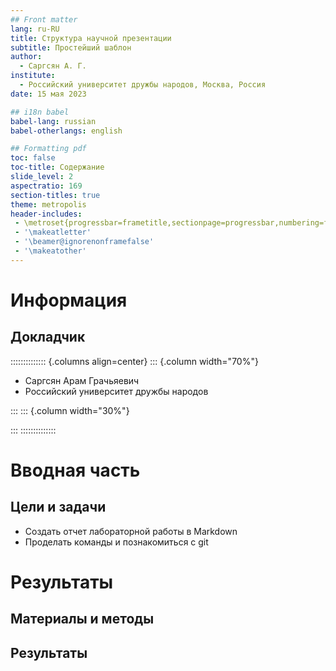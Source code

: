 ```yaml
---
## Front matter
lang: ru-RU
title: Структура научной презентации
subtitle: Простейший шаблон
author:
  - Саргсян А. Г.
institute:
  - Российский университет дружбы народов, Москва, Россия
date: 15 мая 2023

## i18n babel
babel-lang: russian
babel-otherlangs: english

## Formatting pdf
toc: false
toc-title: Содержание
slide_level: 2
aspectratio: 169
section-titles: true
theme: metropolis
header-includes:
 - \metroset{progressbar=frametitle,sectionpage=progressbar,numbering=fraction}
 - '\makeatletter'
 - '\beamer@ignorenonframefalse'
 - '\makeatother'
---
```


# Информация

## Докладчик

:::::::::::::: {.columns align=center}
::: {.column width="70%"}

  * Саргсян Арам Грачьяевич
  * Российский университет дружбы народов

:::
::: {.column width="30%"}

:::
::::::::::::::

# Вводная часть


## Цели и задачи

- Создать отчет лабораторной работы в Markdown
- Проделать команды  и познакомиться с git

# Результаты

## Материалы и методы

## Результаты










